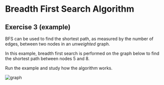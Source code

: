 # Breadth First Search Algorithm

## Exercise 3 (example)

BFS can be used to find the shortest path, as measured by the number of edges, between two nodes in an *unweighted* graph.

In this example, breadth first search is performed on the graph below to find the shortest path between nodes 5 and 8. 

Run the example and study how the algorithm works.

![graph](/tutorial2/graph_bfs/image-4.png)
